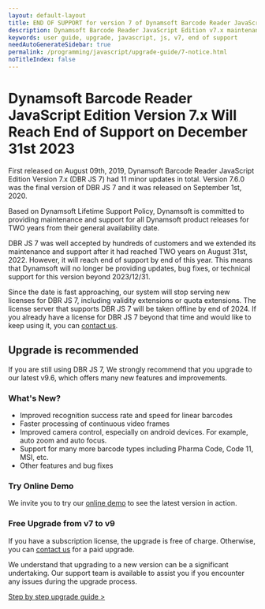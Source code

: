 ```yaml
---
layout: default-layout
title: END OF SUPPORT for version 7 of Dynamsoft Barcode Reader JavaScript Edition
description: Dynamsoft Barcode Reader JavaScript Edition v7.x maintenance is ending on 2023/12/31, upgrade is recommended.
keywords: user guide, upgrade, javascript, js, v7, end of support
needAutoGenerateSidebar: true
permalink: /programming/javascript/upgrade-guide/7-notice.html
noTitleIndex: false
---
```


# Dynamsoft Barcode Reader JavaScript Edition Version 7.x Will Reach End of Support on December 31st 2023

First released on August 09th, 2019, Dynamsoft Barcode Reader JavaScript Edition Version 7.x (DBR JS 7) had 11 minor updates in total. Version 7.6.0 was the final version of DBR JS 7 and it was released on September 1st, 2020.

Based on Dynamsoft Lifetime Support Policy, Dynamsoft is committed to providing maintenance and support for all Dynamsoft product releases for TWO years from their general availability date.

DBR JS 7 was well accepted by hundreds of customers and we extended its maintenance and support after it had reached TWO years on August 31st, 2022. However, it will reach end of support by end of this year. This means that Dynamsoft will no longer be providing updates, bug fixes, or technical support for this version beyond 2023/12/31.

Since the date is fast approaching, our system will stop serving new licenses for DBR JS 7, including validity extensions or quota extensions. The license server that supports DBR JS 7 will be taken offline by end of 2024. If you already have a license for DBR JS 7 beyond that time and would like to keep using it, you can [contact us](https://www.dynamsoft.com/company/contact/).

## Upgrade is recommended

If you are still using DBR JS 7, We strongly recommend that you upgrade to our latest v9.6, which offers many new features and improvements.

### What's New?

- Improved recognition success rate and speed for linear barcodes
- Faster processing of continuous video frames
- Improved camera control, especially on android devices. For example, auto zoom and auto focus.
- Support for many more barcode types including Pharma Code, Code 11, MSI, etc.
- Other features and bug fixes

### Try Online Demo

We invite you to try our [online demo](https://demo.dynamsoft.com/barcode-reader-js) to see the latest version in action.

### Free Upgrade from v7 to v9

If you have a subscription license, the upgrade is free of charge. Otherwise, you can [contact us](https://www.dynamsoft.com/company/contact/) for a paid upgrade.

We understand that upgrading to a new version can be a significant undertaking. Our support team is available to assist you if you encounter any issues during the upgrade process.

[Step by step upgrade guide >](7to9.md)